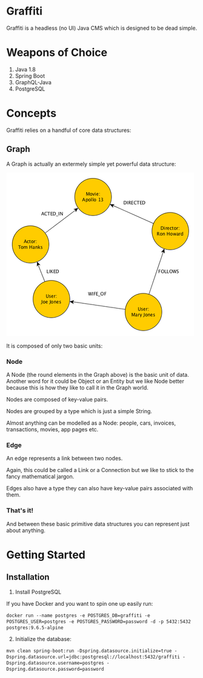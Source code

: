# Graffiti

Graffiti is a headless (no UI) Java CMS which is designed to be dead simple. 

# Weapons of Choice

1. Java 1.8
2. Spring Boot
3. GraphQL-Java
4. PostgreSQL

# Concepts

Graffiti relies on a handful of core data structures: 

## Graph

A Graph is actually an extermely simple yet powerful data structure:

![alt text](graph.png "Graph")

It is composed of only two basic units:

### Node

A Node (the round elements in the Graph above) is the basic unit of data. Another word for it could be Object or an Entity but we like Node better because this is how they like to call it in the Graph world.

Nodes are composed of key-value pairs.

Nodes are grouped by a type which is just a simple String.

Almost anything can be modelled as a Node: people, cars, invoices, transactions, movies, app pages etc.  

### Edge

An edge represents a link between two nodes. 

Again, this could be called a Link or a Connection but we like to stick to the fancy mathematical jargon.

Edges also have a type they can also have key-value pairs associated with them.

### That's it!

And between these basic primitive data structures you can represent just about anything.

# Getting Started

## Installation

1. Install PostgreSQL

If you have Docker and you want to spin one up easily run:

```
docker run --name postgres -e POSTGRES_DB=graffiti -e POSTGRES_USER=postgres -e POSTGRES_PASSWORD=password -d -p 5432:5432 postgres:9.6.5-alpine
```

2. Initialize the database:

```
mvn clean spring-boot:run -Dspring.datasource.initialize=true -Dspring.datasource.url=jdbc:postgresql://localhost:5432/graffiti -Dspring.datasource.username=postgres -Dspring.datasource.password=password
```